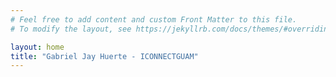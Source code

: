 ```yaml
---
# Feel free to add content and custom Front Matter to this file.
# To modify the layout, see https://jekyllrb.com/docs/themes/#overriding-theme-defaults

layout: home
title: "Gabriel Jay Huerte - ICONNECTGUAM"
---
```


<section id="content" style="display: none; background: linear-gradient(rgba(0, 0, 0, 0.9), rgba(0, 0, 0, 0.9)),  url('https://images.pexels.com/photos/2653362/pexels-photo-2653362.jpeg?auto=compress&cs=tinysrgb&dpr=2&h=650&w=940');">
    <div class="container-fluid">
        <div class="d-flex flex-col align-items-center justify-content-center text-success w-full h-full" style="height: 100vh;">
            <div class="row px-5 typewriter">
                <p class="col-12 text-uppercase m-0 programming-font line-1" style="font-size: 5vh">
                    <span class="letters-1"><strong class="px-md-2">Gabriel Huerte</strong> at your service</span>
                </p>
                <p class="col-12 programming-font line-2" style="font-size: 3vh">
                    <span class="letters-2">Nice to meet you</span> 
                </p>
            </div>
        </div>
    </div>
</section>

<script type="text/javascript">
    $(document).ready(function () {
        $('#content').show();
        
        var textWrapper = document.querySelector('.line-1 .letters-1');
        textWrapper.innerHTML = textWrapper.textContent.replace(/([^\x00-\x80]|\w)/g, "<span class='letter'>$&</span>");
        
        var textWrapper2 = document.querySelector('.line-2 .letters-2');
        textWrapper2.innerHTML = textWrapper2.textContent.replace(/([^\x00-\x80]|\w)/g, "<span class='letter'>$&</span>");

        anime.timeline({loop: true})
        .add({
            targets: '.line-1 .line',
            scaleY: [0,1],
            opacity: [0.5,1],
            easing: "easeOutExpo",
            duration: 700
        })
        .add({
            targets: '.line-1 .line',
            translateX: [0, document.querySelector('.line-1 .letters-1').getBoundingClientRect().width + 10],
            easing: "easeOutExpo",
            duration: 700,
            delay: 100
        }).add({
            targets: '.line-1 .letter',
            opacity: [0,1],
            easing: "easeOutExpo",
            duration: 600,
            offset: '-=775',
            delay: (el, i) => 34 * (i+1)
        }).add({
            targets: '.line-2 .line',
            scaleY: [0,1],
            opacity: [0.5,1],
            easing: "easeOutExpo",
            duration: 700
        })
        .add({
            targets: '.line-2 .line',
            translateX: [0, document.querySelector('.line-2 .letters-2').getBoundingClientRect().width + 10],
            easing: "easeOutExpo",
            duration: 700,
            delay: 100
        }).add({
            targets: '.line-2 .letter',
            opacity: [0,1],
            easing: "easeOutExpo",
            duration: 600,
            offset: '-=775',
            delay: (el, i) => 34 * (i+1)
        });
    });
</script>
